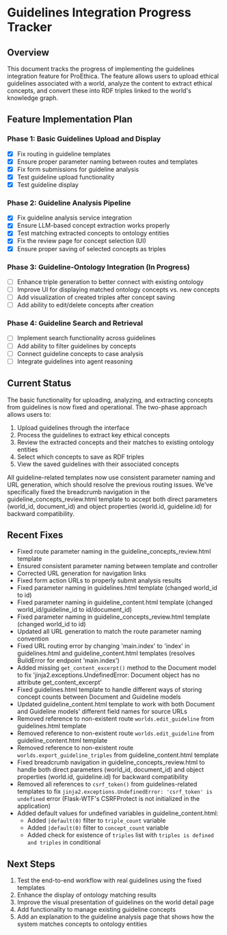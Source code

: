 # Guidelines Integration Progress Tracker

## Overview
This document tracks the progress of implementing the guidelines integration feature for ProEthica. The feature allows users to upload ethical guidelines associated with a world, analyze the content to extract ethical concepts, and convert these into RDF triples linked to the world's knowledge graph.

## Feature Implementation Plan

### Phase 1: Basic Guidelines Upload and Display
- [x] Fix routing in guideline templates
- [x] Ensure proper parameter naming between routes and templates
- [x] Fix form submissions for guideline analysis
- [x] Test guideline upload functionality
- [x] Test guideline display

### Phase 2: Guideline Analysis Pipeline
- [x] Fix guideline analysis service integration
- [x] Ensure LLM-based concept extraction works properly
- [x] Test matching extracted concepts to ontology entities
- [x] Fix the review page for concept selection (UI)
- [x] Ensure proper saving of selected concepts as triples

### Phase 3: Guideline-Ontology Integration (In Progress)
- [ ] Enhance triple generation to better connect with existing ontology
- [ ] Improve UI for displaying matched ontology concepts vs. new concepts
- [ ] Add visualization of created triples after concept saving
- [ ] Add ability to edit/delete concepts after creation

### Phase 4: Guideline Search and Retrieval
- [ ] Implement search functionality across guidelines
- [ ] Add ability to filter guidelines by concepts
- [ ] Connect guideline concepts to case analysis
- [ ] Integrate guidelines into agent reasoning

## Current Status
The basic functionality for uploading, analyzing, and extracting concepts from guidelines is now fixed and operational. The two-phase approach allows users to:

1. Upload guidelines through the interface
2. Process the guidelines to extract key ethical concepts
3. Review the extracted concepts and their matches to existing ontology entities
4. Select which concepts to save as RDF triples
5. View the saved guidelines with their associated concepts

All guideline-related templates now use consistent parameter naming and URL generation, which should resolve the previous routing issues. We've specifically fixed the breadcrumb navigation in the guideline_concepts_review.html template to accept both direct parameters (world_id, document_id) and object properties (world.id, guideline.id) for backward compatibility.

## Recent Fixes
- Fixed route parameter naming in the guideline_concepts_review.html template
- Ensured consistent parameter naming between template and controller
- Corrected URL generation for navigation links
- Fixed form action URLs to properly submit analysis results
- Fixed parameter naming in guidelines.html template (changed world_id to id)
- Fixed parameter naming in guideline_content.html template (changed world_id/guideline_id to id/document_id)
- Fixed parameter naming in guideline_concepts_review.html template (changed world_id to id)
- Updated all URL generation to match the route parameter naming convention
- Fixed URL routing error by changing 'main.index' to 'index' in guidelines.html and guideline_content.html templates (resolves BuildError for endpoint 'main.index')
- Added missing `get_content_excerpt()` method to the Document model to fix 'jinja2.exceptions.UndefinedError: Document object has no attribute get_content_excerpt'
- Fixed guidelines.html template to handle different ways of storing concept counts between Document and Guideline models
- Updated guideline_content.html template to work with both Document and Guideline models' different field names for source URLs
- Removed reference to non-existent route `worlds.edit_guideline` from guidelines.html template
- Removed reference to non-existent route `worlds.edit_guideline` from guideline_content.html template
- Removed reference to non-existent route `worlds.export_guideline_triples` from guideline_content.html template
- Fixed breadcrumb navigation in guideline_concepts_review.html to handle both direct parameters (world_id, document_id) and object properties (world.id, guideline.id) for backward compatibility
- Removed all references to `csrf_token()` from guidelines-related templates to fix `jinja2.exceptions.UndefinedError: 'csrf_token' is undefined` error (Flask-WTF's CSRFProtect is not initialized in the application)
- Added default values for undefined variables in guideline_content.html: 
  * Added `|default(0)` filter to `triple_count` variable
  * Added `|default(0)` filter to `concept_count` variable
  * Added check for existence of `triples` list with `triples is defined and triples` in conditional

## Next Steps
1. Test the end-to-end workflow with real guidelines using the fixed templates
2. Enhance the display of ontology matching results
3. Improve the visual presentation of guidelines on the world detail page
4. Add functionality to manage existing guideline concepts
5. Add an explanation to the guideline analysis page that shows how the system matches concepts to ontology entities
